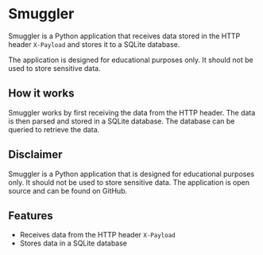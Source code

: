 # Smuggler

Smuggler is a Python application that receives data stored in the HTTP header `X-Payload` and stores it to a SQLite database.

The application is designed for educational purposes only. It should not be used to store sensitive data. 

## How it works

Smuggler works by first receiving the data from the HTTP header. The data is then parsed and stored in a SQLite database. The database can be queried to retrieve the data.

## Disclaimer

Smuggler is a Python application that is designed for educational purposes only. It should not be used to store sensitive data. The application is open source and can be found on GitHub.

## Features

* Receives data from the HTTP header `X-Payload`
* Stores data in a SQLite database
